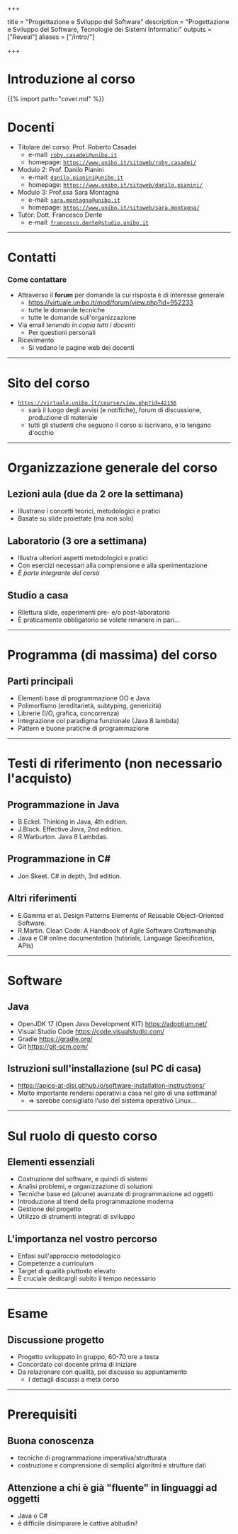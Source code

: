  
+++

title = "Progettazione e Sviluppo del Software"
description = "Progettazione e Sviluppo del Software, Tecnologie dei Sistemi Informatici"
outputs = ["Reveal"]
aliases = ["/intro/"]

+++

# Introduzione al corso

{{% import path="cover.md" %}}

# Docenti

* Titolare del corso: Prof. Roberto Casadei
  * e-mail: [`roby.casadei@unibo.it`](mailto:roby.casadei@unibo.it)
  * homepage: [`https://www.unibo.it/sitoweb/roby.casadei/`](https://www.unibo.it/sitoweb/roby.casadei/)
* Modulo 2: Prof. Danilo Pianini
  * e-mail: [`danilo.pianini@unibo.it`](mailto:danilo.pianini@unibo.it)
  * homepage: [`https://www.unibo.it/sitoweb/danilo.pianini/`](https://www.unibo.it/sitoweb/danilo.pianini)
* Modulo 3: Prof.ssa Sara Montagna
  * e-mail: [`sara.montagna@unibo.it`](mailto:sara.montagna@unibo.it)
  * homepage: [`https://www.unibo.it/sitoweb/sara.montagna/`](https://www.unibo.it/sitoweb/sara.montagna)
* Tutor: Dott. Francesco Dente
  * e-mail: [`francesco.dente@studio.unibo.it`](mailto:francesco.dente@studio.unibo.it)

---

# Contatti

### Come contattare
* Attraverso il **forum** per domande la cui risposta è di interesse generale
  * https://virtuale.unibo.it/mod/forum/view.php?id=952233
  * tutte le domande tecniche
  * tutte le domande sull'organizzazione
* Via email *tenendo in copia tutti i docenti*
  * Per questioni personali
* Ricevimento
  * Si vedano le pagine web dei docenti

---

# Sito del corso

* [`https://virtuale.unibo.it/course/view.php?id=42156`](https://virtuale.unibo.it/course/view.php?id=42156)
  * sarà il luogo degli avvisi (e notifiche), forum di discussione, produzione di materiale
  * tutti gli studenti che seguono il corso si iscrivano, e lo tengano d'occhio

---

# Organizzazione generale del corso
  ## Lezioni aula (due da 2 ore la settimana)
  * Illustrano i concetti teorici, metodologici e pratici
  * Basate su slide proiettate (ma non solo)

  ## Laboratorio (3 ore a settimana)
  * Illustra ulteriori aspetti metodologici e pratici
  * Con esercizi necessari alla comprensione e alla sperimentazione
  * *È parte integrante del corso*

  ## Studio a casa
  * Rilettura slide, esperimenti pre- e/o post-laboratorio
  * È praticamente obbligatorio se volete rimanere in pari...

---

# Programma (di massima) del corso
  ## Parti principali
  * Elementi base di programmazione OO e Java
  * Polimorfismo (ereditarietà, subtyping, genericità)
  * Librerie (I/O, grafica, concorrenza)
  * Integrazione col paradigma funzionale (Java 8 lambda)
  * Pattern e buone pratiche di programmazione

---

# Testi di riferimento (non necessario l'acquisto)
  ## Programmazione in Java
  * B.Eckel. Thinking in Java, 4th edition.
  * J.Block. Effective Java, 2nd edition.
  * R.Warburton. Java 8 Lambdas.

  ## Programmazione in C\#
  * Jon Skeet. C\# in depth, 3rd edition.

  ## Altri riferimenti
  * E.Gamma et al. Design Patterns Elements of Reusable Object-Oriented Software.
  * R.Martin. Clean Code: A Handbook of Agile Software Craftsmanship
  * Java e C\# online documentation (tutorials, Language Specification, APIs)

---

# Software
## Java
* OpenJDK 17 (Open Java Development KIT) https://adoptium.net/
* Visual Studio Code https://code.visualstudio.com/
* Gradle https://gradle.org/
* Git https://git-scm.com/

## Istruzioni sull'installazione (sul PC di casa)
* https://apice-at-disi.github.io/software-installation-instructions/
* Molto importante rendersi operativi a casa nel giro di una settimana!
  * $\Rightarrow$ sarebbe consigliato l'uso del sistema operativo Linux...

---

# Sul ruolo di questo corso
## Elementi essenziali
* Costruzione del software, e quindi di sistemi
* Analisi problemi, e organizzazione di soluzioni
* Tecniche base ed (alcune) avanzate di programmazione ad oggetti
* Introduzione al trend della programmazione moderna
* Gestione del progetto
* Utilizzo di strumenti integrati di sviluppo

## L'importanza nel vostro percorso
* Enfasi sull'approccio metodologico
* Competenze a curriculum
* Target di qualità piuttosto elevato
* È cruciale dedicargli subito il tempo necessario

---

# Esame

## Discussione progetto
* Progetto sviluppato in gruppo, 60-70 ore a testa
* Concordato col docente prima di iniziare
* Da relazionare con qualità, poi discusso su appuntamento
  * I dettagli discussi a metà corso

---

# Prerequisiti

## Buona conoscenza
* tecniche di programmazione imperativa/strutturata
* costruzione e comprensione di semplici algoritmi e strutture dati

## Attenzione a chi è già "fluente" in linguaggi ad oggetti
* Java o C#
* è difficile disimparare le cattive abitudini!
